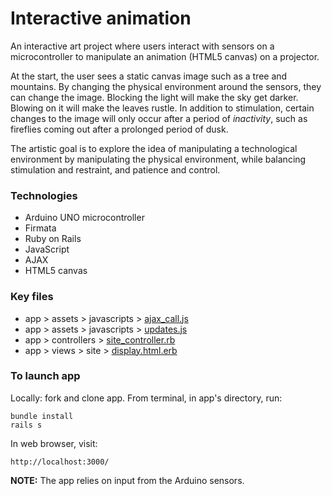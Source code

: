 # Interactive animation

An interactive art project where users interact with sensors on a microcontroller to manipulate an animation (HTML5 canvas) on a projector.

At the start, the user sees a static canvas image such as a tree and mountains. By changing the physical environment around the sensors, they can change the image. Blocking the light will make the sky get darker. Blowing on it will make the leaves rustle. In addition to stimulation, certain changes to the image will only occur after a period of *inactivity*, such as fireflies coming out after a prolonged period of dusk.

The artistic goal is to explore the idea of manipulating a technological environment by manipulating the physical environment, while balancing stimulation and restraint, and patience and control.

### Technologies

- Arduino UNO microcontroller
- Firmata
- Ruby on Rails
- JavaScript
- AJAX
- HTML5 canvas

### Key files

- app > assets > javascripts > [ajax_call.js](../../blob/master/app/assets/javascripts/ajax_call.js)
- app > assets > javascripts > [updates.js](../../blob/master/app/assets/javascripts/updates.js)
- app > controllers > [site_controller.rb](../../blob/master/app/controllers/site_controller.rb)
- app > views > site > [display.html.erb](../../blob/master/app/views/display.html.erb)

### To launch app

Locally: fork and clone app. From terminal, in app's directory, run:

    bundle install
    rails s

In web browser, visit:

    http://localhost:3000/

__NOTE:__ The app relies on input from the Arduino sensors.